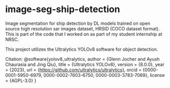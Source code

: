 # image-seg-ship-detection
Image segmentation for ship detection by DL models trained on open source high resolution sar images dataset, HRSID (COCO dataset format).
This is part of the code that I worked on as part of my student internship at NRSC.

This project utilizes the Ultralytics YOLOv8 software for object detection. 

Citation:
@software{yolov8_ultralytics,
author = {Glenn Jocher and Ayush Chaurasia and Jing Qiu},
title = {Ultralytics YOLOv8},
version = {8.0.0},
year = {2023},
url = {https://github.com/ultralytics/ultralytics},
orcid = {0000-0001-5950-6979, 0000-0002-7603-6750, 0000-0003-3783-7069},
license = {AGPL-3.0}
}
